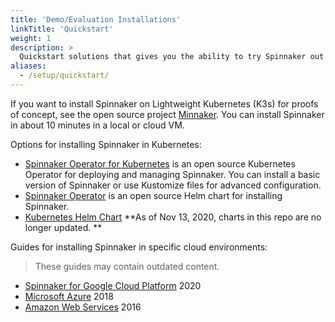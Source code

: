 ```yaml
---
title: 'Demo/Evaluation Installations'
linkTitle: 'Quickstart'
weight: 1
description: >
  Quickstart solutions that gives you the ability to try Spinnaker out quickly. These are not meant for production use as is.
aliases:
  - /setup/quickstart/
---
```


If you want to install Spinnaker on Lightweight Kubernetes (K3s) for proofs of concept, see the open source project [Minnaker](https://github.com/armory/minnaker). You can install Spinnaker in about 10 minutes in a local or cloud VM.

Options for installing Spinnaker in Kubernetes:

- [Spinnaker Operator for Kubernetes](https://github.com/armory/spinnaker-operator) is an open source Kubernetes Operator for deploying and managing Spinnaker. You can install a basic version of Spinnaker or use Kustomize files for advanced configuration.
- [Spinnaker Operator](https://operatorhub.io/operator/spinnaker-operator) is an open source Helm chart for installing Spinnaker.
- [Kubernetes Helm Chart](https://github.com/kubernetes/charts/tree/master/stable/spinnaker) **As of Nov 13, 2020, charts in this repo are no longer updated. **

Guides for installing Spinnaker in specific cloud environments:

> These guides may contain outdated content.

- [Spinnaker for Google Cloud Platform](https://cloud.google.com/docs/ci-cd/spinnaker/spinnaker-for-gcp) 2020
- [Microsoft Azure](https://azure.microsoft.com/en-us/resources/templates/301-jenkins-acr-spinnaker-k8s/) 2018
- [Amazon Web Services](https://aws.amazon.com/about-aws/whats-new/2016/08/netflix-oss-spinnaker-on-the-aws-cloud-quick-start-reference-deployment/) 2016

